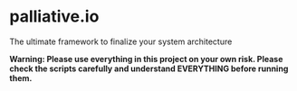 # palliative.io
The ultimate framework to finalize your system architecture

**Warning: Please use everything in this project on your own risk. Please check the scripts carefully and understand EVERYTHING before running them.**
